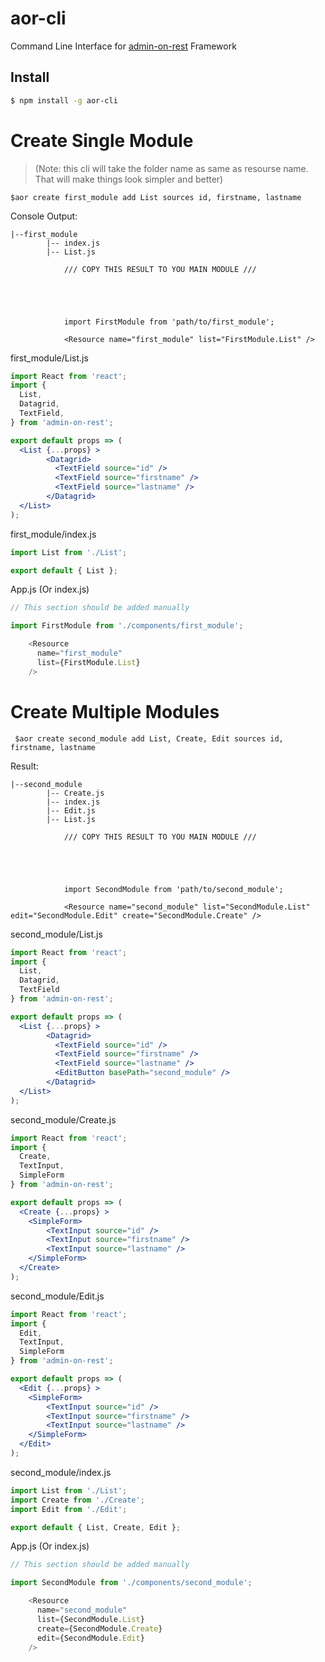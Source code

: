 # aor-cli
Command Line Interface for [admin-on-rest](https://github.com/marmelab/admin-on-rest/) Framework

## Install

```bash
$ npm install -g aor-cli
```

# Create Single Module
>(Note: this cli will take the folder name as same as resourse name. That will make things look simpler and better)
```
$aor create first_module add List sources id, firstname, lastname
```

 Console Output:
```
|--first_module
        |-- index.js
        |-- List.js

            /// COPY THIS RESULT TO YOU MAIN MODULE ///





            import FirstModule from 'path/to/first_module';

            <Resource name="first_module" list="FirstModule.List" />
```

 first_module/List.js

```jsx
import React from 'react';
import {
  List,
  Datagrid,
  TextField,
} from 'admin-on-rest';

export default props => (
  <List {...props} >
        <Datagrid>
          <TextField source="id" />
          <TextField source="firstname" />
          <TextField source="lastname" />
        </Datagrid>
  </List>
);
```
 first_module/index.js

```js
import List from './List';

export default { List };
```

 App.js (Or index.js)

```js
// This section should be added manually

import FirstModule from './components/first_module';

    <Resource
      name="first_module"
      list={FirstModule.List}
    />
```

# Create Multiple Modules

```
 $aor create second_module add List, Create, Edit sources id, firstname, lastname
```

 Result:
```
|--second_module
        |-- Create.js
        |-- index.js
        |-- Edit.js
        |-- List.js

            /// COPY THIS RESULT TO YOU MAIN MODULE ///





            import SecondModule from 'path/to/second_module';

            <Resource name="second_module" list="SecondModule.List" edit="SecondModule.Edit" create="SecondModule.Create" />
```

 second_module/List.js

```jsx
import React from 'react';
import {
  List,
  Datagrid,
  TextField
} from 'admin-on-rest';

export default props => (
  <List {...props} >
        <Datagrid>
          <TextField source="id" />
          <TextField source="firstname" />
          <TextField source="lastname" />
          <EditButton basePath="second_module" />
        </Datagrid>
  </List>
);
```

second_module/Create.js

```jsx
import React from 'react';
import {
  Create,
  TextInput,
  SimpleForm
} from 'admin-on-rest';

export default props => (
  <Create {...props} >
    <SimpleForm>
        <TextInput source="id" />
        <TextInput source="firstname" />
        <TextInput source="lastname" />
    </SimpleForm>
  </Create>
);
```

second_module/Edit.js

```jsx
import React from 'react';
import {
  Edit,
  TextInput,
  SimpleForm
} from 'admin-on-rest';

export default props => (
  <Edit {...props} >
    <SimpleForm>
        <TextInput source="id" />
        <TextInput source="firstname" />
        <TextInput source="lastname" />
    </SimpleForm>
  </Edit>
);
```
 second_module/index.js

```js
import List from './List';
import Create from './Create';
import Edit from './Edit';

export default { List, Create, Edit };
```

 App.js (Or index.js)

```js
// This section should be added manually

import SecondModule from './components/second_module';

    <Resource
      name="second_module"
      list={SecondModule.List}
      create={SecondModule.Create}
      edit={SecondModule.Edit}
    />
```
